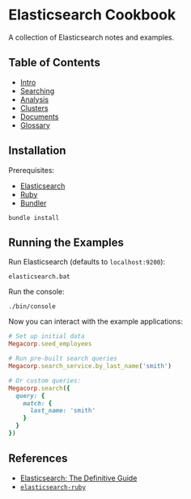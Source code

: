 # Elasticsearch Cookbook

A collection of Elasticsearch notes and examples.

## Table of Contents

- [Intro](./notes/intro.md)
- [Searching](./notes/searching.md)
- [Analysis](./notes/analysis.md)
- [Clusters](./notes/clusters.md)
- [Documents](./notes/documents.md)
- [Glossary](./notes/glossary.md)

## Installation

Prerequisites:

- [Elasticsearch](https://www.elastic.co/downloads/elasticsearch)
- [Ruby](https://www.ruby-lang.org/en/downloads/)
- [Bundler](https://bundler.io/)

```
bundle install
```

## Running the Examples

Run Elasticsearch (defaults to `localhost:9200`):

```
elasticsearch.bat
```

Run the console:

```
./bin/console
```

Now you can interact with the example applications:

```rb
# Set up initial data
Megacorp.seed_employees

# Run pre-built search queries
Megacorp.search_service.by_last_name('smith')

# Or custom queries:
Megacorp.search({
  query: {
    match: {
      last_name: 'smith'
    }
  }
})
```

## References

- [Elasticsearch: The Definitive Guide](https://learning.oreilly.com/library/view/elasticsearch-the-definitive/9781449358532/)
- [`elasticsearch-ruby`](https://github.com/elastic/elasticsearch-ruby)
